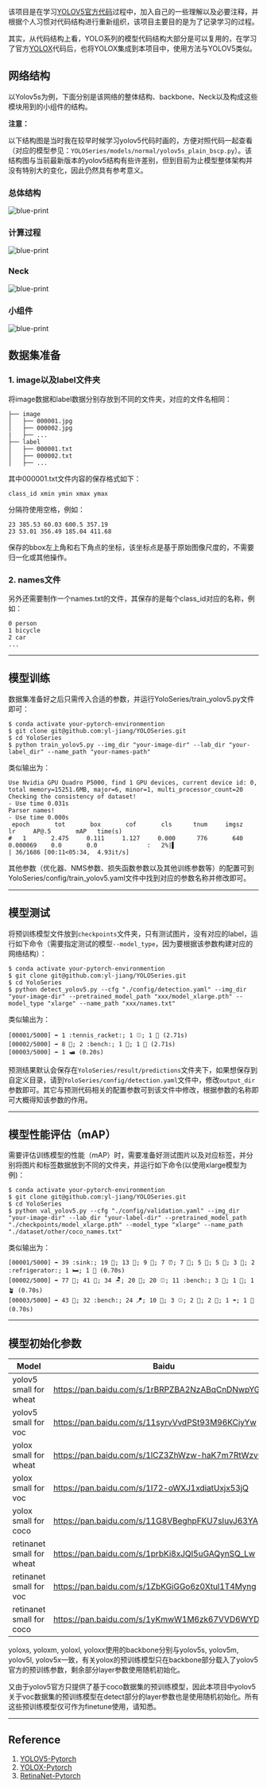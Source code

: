 该项目是在学习[YOLOV5官方代码](https://github.com/ultralytics/yolov5)过程中，加入自己的一些理解以及必要注释，并根据个人习惯对代码结构进行重新组织，该项目主要目的是为了记录学习的过程。

其实，从代码结构上看，YOLO系列的模型代码结构大部分是可以复用的，在学习了官方[YOLOX](https://github.com/Megvii-BaseDetection/YOLOX)代码后，也将YOLOX集成到本项目中，使用方法与YOLOV5类似。
## 网络结构
以Yolov5s为例，下面分别是该网络的整体结构、backbone、Neck以及构成这些模块用到的小组件的结构。

**注意：**

以下结构图是当时我在较早时候学习yolov5代码时画的，方便对照代码一起查看（对应的模型参见：`YOLOSeries/models/normal/yolov5s_plain_bscp.py`）。该结构图与当前最新版本的yolov5结构有些许差别，但到目前为止模型整体架构并没有特别大的变化，因此仍然具有参考意义。

### 总体结构
![blue-print](https://github.com/yl-jiang/Yolov5/blob/main/figures/yolov5.svg)
### 计算过程
![blue-print](https://github.com/yl-jiang/Yolov5/blob/main/figures/detail.svg)
### Neck
![blue-print](https://github.com/yl-jiang/Yolov5/blob/main/figures/neck.png)
### 小组件
![blue-print](https://github.com/yl-jiang/Yolov5/blob/main/figures/detail2.svg)

## 数据集准备
### 1. image以及label文件夹
将image数据和label数据分别存放到不同的文件夹，对应的文件名相同：
```
├── image  
│   ├── 000001.jpg
│   ├── 000002.jpg
|   ├── ...
├── label
│   ├── 000001.txt
│   ├── 000002.txt
│   ├── ...
```
其中000001.txt文件内容的保存格式如下：
```
class_id xmin ymin xmax ymax
```
分隔符使用空格，例如：
```
23 385.53 60.03 600.5 357.19
23 53.01 356.49 185.04 411.68
```

保存的bbox左上角和右下角点的坐标，该坐标点是基于原始图像尺度的，不需要归一化或其他操作。

### 2. names文件
另外还需要制作一个names.txt的文件，其保存的是每个class_id对应的名称，例如：
```
0 person
1 bicycle
2 car
...
```
---
## 模型训练
数据集准备好之后只需传入合适的参数，并运行YoloSeries/train_yolov5.py文件即可：
```
$ conda activate your-pytorch-environmention
$ git clone git@github.com:yl-jiang/YOLOSeries.git
$ cd YoloSeries
$ python train_yolov5.py --img_dir "your-image-dir" --lab_dir "your-label_dir" --name_path "your-names-path"
```

类似输出为：
```
Use Nvidia GPU Quadro P5000, find 1 GPU devices, current device id: 0, total memory=15251.6MB, major=6, minor=1, multi_processor_count=20
Checking the consistency of dataset!
- Use time 0.031s
Parser names!
- Use time 0.000s
 epoch       tot       box       cof       cls      tnum     imgsz        lr     AP@.5       mAP   time(s)
#   1       2.475     0.111     1.127     0.000      776       640     0.000069    0.0       0.0              :   2%|▌                         | 36/1686 [00:11<05:34,  4.93it/s]
```

其他参数（优化器、NMS参数、损失函数参数以及其他训练参数等）的配置可到YoloSeries/config/train_yolov5.yaml文件中找到对应的参数名称并修改即可。

---
## 模型测试
将预训练模型文件放到```checkpoints```文件夹，只有测试图片，没有对应的label，运行如下命令（需要指定测试的模型```--model_type```，因为要根据该参数构建对应的网络结构）：
```
$ conda activate your-pytorch-environmention
$ git clone git@github.com:yl-jiang/YOLOSeries.git
$ cd YoloSeries
$ python detect_yolov5.py --cfg "./config/detection.yaml" --img_dir "your-image-dir" --pretrained_model_path "xxx/model_xlarge.pth" --model_type "xlarge" --name_path "xxx/names.txt"
```

类似输出为：
```
[00001/5000] ➡️ 1 :tennis_racket:; 1 ⚾; 1 🧑 (2.71s)
[00002/5000] ➡️ 8 🧑; 2 :bench:; 1 💼; 1 🚆 (2.71s)
[00003/5000] ➡️ 1 🛥 (0.20s)
```

预测结果默认会保存在```YoloSeries/result/predictions```文件夹下，如果想保存到自定义目录，请到```YoloSeries/config/detection.yaml```文件中，修改```output_dir```参数即可。其它与预测代码相关的配置参数可到该文件中修改，根据参数的名称即可大概得知该参数的作用。

---
## 模型性能评估（mAP）

需要评估训练模型的性能（mAP）时，需要准备好测试图片以及对应标签，并分别将图片和标签数据放到不同的文件夹，并运行如下命令(以使用xlarge模型为例)：
```
$ conda activate your-pytorch-environmention
$ git clone git@github.com:yl-jiang/YOLOSeries.git
$ cd YoloSeries
$ python val_yolov5.py --cfg "./config/validation.yaml" --img_dir "your-image-dir" --lab_dir "your-label-dir" --pretrained_model_path "./checkpoints/model_xlarge.pth" --model_type "xlarge" --name_path "./dataset/other/coco_names.txt"
```
类似输出为：
```
[00001/5000] ➡️ 39 :sink:; 19 🚽; 13 📱; 9 🍷; 7 ⏰; 7 👔; 5 🥤; 5 🧑; 3 🍼; 2 :refrigerator:; 1 🛏; 1 🏺 (0.70s)
[00002/5000] ➡️ 77 🧑; 41 🏏; 34 🪑; 20 🧤; 20 ⚾; 11 :bench:; 3 🚗; 1 🍼; 1 🪴 (0.70s)
[00003/5000] ➡️ 43 🧑; 32 :bench:; 24 🪁; 10 🚗; 3 ⚾; 2 🚦; 2 🥏; 1 ☂; 1 🚚 (0.70s)
```
---

## 模型初始化参数

| Model | Baidu | pwd |
| ----------- | ----------- | -------- |
| yolov5 small for wheat | https://pan.baidu.com/s/1rBRPZBA2NzABqCnDNwpYGA | 4brr |
| yolov5 small for voc | https://pan.baidu.com/s/11syrvVvdPSt93M96KCiyYw | a0fe |
| yolox small for wheat | https://pan.baidu.com/s/1lCZ3ZhWzw-haK7m7RtWzvQ  | 7ge4 |
| yolox small for voc | https://pan.baidu.com/s/1I72-oWXJ1xdiatUxjx53jQ | mug9 |
| yolox small for coco | https://pan.baidu.com/s/11G8VBeghpFKU7sIuvJ63YA | 55kg |
| retinanet small for wheat | https://pan.baidu.com/s/1prbKi8xJQI5uGAQynSQ_Lw | frw8 |
| retinanet small for voc | https://pan.baidu.com/s/1ZbKGiGGo6z0Xtul1T4Myng  | rop1 |
| retinanet small for coco | https://pan.baidu.com/s/1yKmwW1M6zk67VVD6WYD6gg  | w1nx |

yoloxs, yoloxm, yoloxl, yoloxx使用的backbone分别与yolov5s, yolov5m, yolov5l, yolov5x一致，有关yolox的预训练模型只在backbone部分载入了yolov5官方的预训练参数，剩余部分layer参数使用随机初始化。

又由于yolov5官方只提供了基于coco数据集的预训练模型，因此本项目中yolov5关于voc数据集的预训练模型在detect部分的layer参数也是使用随机初始化。所有这些预训练模型仅可作为finetune使用，请知悉。

---
## Reference
1. [YOLOV5-Pytorch](https://github.com/ultralytics/yolov5)
2. [YOLOX-Pytorch](https://github.com/Megvii-BaseDetection/YOLOX)
3. [RetinaNet-Pytorch](https://github.com/yhenon/pytorch-retinanet)